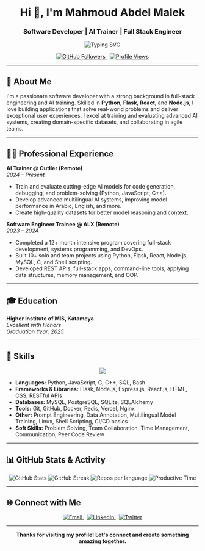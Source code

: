<h1 align="center">Hi 👋, I'm Mahmoud Abdel Malek</h1>
<h3 align="center">Software Developer | AI Trainer | Full Stack Engineer</h3>

<p align="center">
  <img src="https://readme-typing-svg.demolab.com?font=Fira+Code&size=22&pause=1000&color=36BCF7&center=true&vCenter=true&width=470&lines=Building+AI+and+Full-Stack+Solutions;Python+%7C+Flask+%7C+React+%7C+Node.js;Passionate+about+problem+solving" alt="Typing SVG" />
</p>

<p align="center">
  <a href="https://github.com/mahmoud-malek?tab=followers">
    <img src="https://img.shields.io/github/followers/mahmoud-malek?label=Followers&style=social" alt="GitHub Followers" />
  </a>
  &nbsp;
  <a href="https://github.com/mahmoud-malek">
    <img src="https://komarev.com/ghpvc/?username=mahmoud-malek&style=flat-square&color=blue" alt="Profile Views" />
  </a>
</p>

---

## 🌟 About Me

I'm a passionate software developer with a strong background in full-stack engineering and AI training. Skilled in **Python**, **Flask**, **React**, and **Node.js**, I love building applications that solve real-world problems and deliver exceptional user experiences. I excel at training and evaluating advanced AI systems, creating domain-specific datasets, and collaborating in agile teams.

---

## 🧑‍💻 Professional Experience

**AI Trainer @ Outlier (Remote)**  
*2024 – Present*  
- Train and evaluate cutting-edge AI models for code generation, debugging, and problem-solving (Python, JavaScript, C++).
- Develop advanced multilingual AI systems, improving model performance in Arabic, English, and more.
- Create high-quality datasets for better model reasoning and context.

**Software Engineer Trainee @ ALX (Remote)**  
*2023 – 2024*  
- Completed a 12+ month intensive program covering full-stack development, systems programming, and DevOps.
- Built 10+ solo and team projects using Python, Flask, React, Node.js, MySQL, C, and Shell scripting.
- Developed REST APIs, full-stack apps, command-line tools, applying data structures, memory management, and OOP.

---

## 🎓 Education

**Higher Institute of MIS, Katameya**  
*Excellent with Honors*  
_Graduation Year: 2025_

---

## 🚀 Skills

<div align="center">
  <img src="https://skillicons.dev/icons?i=python,flask,react,nodejs,js,c,cpp,bash,html,css,mysql,postgres,sqlite,git,docker,redis,nginx,linux" />
</div>

- **Languages:** Python, JavaScript, C, C++, SQL, Bash
- **Frameworks & Libraries:** Flask, Node.js, Express.js, React.js, HTML, CSS, RESTful APIs
- **Databases:** MySQL, PostgreSQL, SQLite, SQLAlchemy
- **Tools:** Git, GitHub, Docker, Redis, Vercel, Nginx
- **Other:** Prompt Engineering, Data Annotation, Multilingual Model Training, Linux, Shell Scripting, CI/CD basics
- **Soft Skills:** Problem Solving, Team Collaboration, Time Management, Communication, Peer Code Review

---

## 📊 GitHub Stats & Activity

<div align="center">
  <img src="https://github-readme-stats.vercel.app/api?username=mahmoud-malek&show_icons=true&theme=radical" alt="GitHub Stats" />
  <img src="https://github-readme-streak-stats.herokuapp.com/?user=mahmoud-malek&theme=radical" alt="GitHub Streak" />
  <img src="https://github-profile-summary-cards.vercel.app/api/cards/repos-per-language?username=mahmoud-malek&theme=radical" alt="Repos per language" />
  <img src="https://github-profile-summary-cards.vercel.app/api/cards/productive-time?username=mahmoud-malek&theme=radical" alt="Productive Time" />
</div>

---

## 🌐 Connect with Me

<p align="center">
  <a href="mailto:information.mahmoud@gmail.com">
    <img src="https://img.shields.io/badge/Gmail-informational?logo=gmail&style=for-the-badge" alt="Email" />
  </a>
  &nbsp;
  <a href="https://linkedin.com/in/mahmoud-abdul-malik">
    <img src="https://img.shields.io/badge/LinkedIn-blue?logo=linkedin&style=for-the-badge" alt="LinkedIn" />
  </a>
  &nbsp;
  <a href="https://twitter.com/mahmoud_a_malik">
    <img src="https://img.shields.io/badge/Twitter-blue?logo=twitter&style=for-the-badge" alt="Twitter" />
  </a>
</p>

---

<p align="center"><b>Thanks for visiting my profile! Let's connect and create something amazing together.</b></p>
